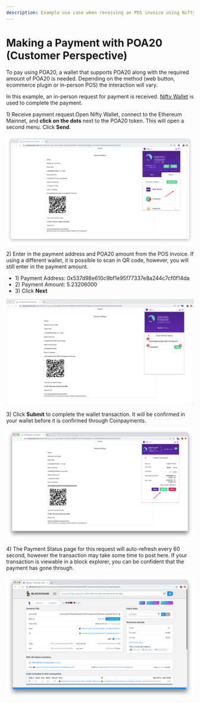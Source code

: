 ```yaml
---
description: Example use case when receiving an POS invoice using Nifty Wallet.
---
```


# Making a Payment with POA20 \(Customer Perspective\)

To pay using POA20, a wallet that supports POA20 along with the required amount of POA20 is needed. Depending on the method \(web button, ecommerce plugin or in-person POS\) the interaction will vary. 

In this example, an in-person request for payment is received. [Nifty Wallet](../wallets/nifty-wallet/) is used to complete the payment.

1\) Receive payment request.Open Nifty Wallet, connect to the Ethereum Mainnet, and **click on the dots** next to the POA20 token. This will open a second menu. Click **Send**.

![](../../.gitbook/assets/nifty_1.png)

2\) Enter in the payment address and POA20 amount from the POS invoice. If using a different wallet, it is possible to scan in QR code, however, you will still enter in the payment amount.

* 1\) Payment Address: 0x537d98e610c9bf1e95f77337e8a244c7cf0f14da
* 2\) Payment Amount: 5.23206000
* 3\) Click **Next**

![Enter in the address and amount to send your payment](../../.gitbook/assets/nifty2%20%281%29.png)

3\) Click **Submit** to complete the wallet transaction. It will be confirmed in your wallet before it is confirmed through Coinpayments.

![Click Submit](../../.gitbook/assets/nifty3.png)

4\) The Payment Status page for this request will auto-refresh every 60 second, however the transaction may take some time to post here. If your transaction is viewable in a block explorer, you can be confident that the payment has gone through.

![Transaction confirmed on BlockChair Explorer](../../.gitbook/assets/blockchair.png)



